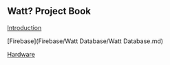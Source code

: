 ## Watt? Project Book

[Introduction](Introduction/Introduction.md)

[Firebase](Firebase/Watt Database/Watt Database.md)

[Hardware](Hardware/Introduction/Introduction.md)